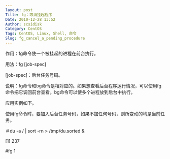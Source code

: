 ```yaml
---
layout: post
Title: fg：取消挂起程序
Date: 2010-12-28 13:52
Author: scsidisk
Category: CentOS
Tags: CentOS, Linux, Shell, 命令
Slug: fg_cancel_a_pending_procedure
---
```


作用：fg命令使一个被挂起的进程在前台执行。

用法：fg [job-spec]

[job-spec]：后台任务号码。

说明：fg命令和bg命令是相对应的。如果想查看后台程序运行情况，可以使用fg命令把它调回前台查看。bg命令可以使多个进程放到后台中执行。

应用实例如下。

使用fg命令时，要加入后台任务号码，如果不加任何号码，则所变动的均是当前任务。

＃du -a / | sort -rn \> /tmp/du.sorted &

[1] 237

\#fg 1

<div class="posttagsblock">
</div>

